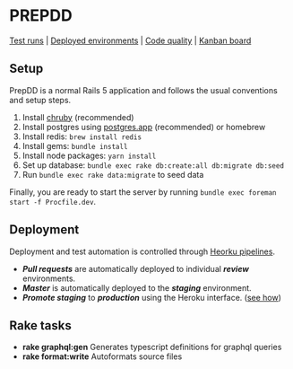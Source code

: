 # PREPDD

[Test runs](https://dashboard.heroku.com/pipelines/e7e67d04-df76-4a64-9cc1-ccf6ac1bb9ef/tests) | [Deployed environments](https://dashboard.heroku.com/pipelines/e7e67d04-df76-4a64-9cc1-ccf6ac1bb9ef) | [Code quality](https://codeclimate.com/repos/5d38ae252d61b945a600020c) | [Kanban board](https://trello.com/b/HFa63Rgb/product)

## Setup

PrepDD is a normal Rails 5 application and follows the usual conventions and setup steps.

1. Install [chruby](https://github.com/postmodern/chruby) (recommended)
2. Install postgres using [postgres.app](https://postgresapp.com/downloads.html) (recommended) or homebrew
3. Install redis: `brew install redis`
4. Install gems: `bundle install`
5. Install node packages: `yarn install`
6. Set up database: `bundle exec rake db:create:all db:migrate db:seed`
7. Run `bundle exec rake data:migrate` to seed data


Finally, you are ready to start the server by running `bundle exec foreman start -f Procfile.dev`.

## Deployment

Deployment and test automation is controlled through [Heorku pipelines](https://devcenter.heroku.com/articles/pipelines).

- **_Pull requests_** are automatically deployed to individual **_review_** environments.
- **_Master_** is automatically deployed to the **_staging_** environment.
- **_Promote staging_** to **_production_** using the Heroku interface. ([see how](https://devcenter.heroku.com/articles/pipelines#promoting))

## Rake tasks

- **rake graphql:gen** Generates typescript definitions for graphql queries
- **rake format:write** Autoformats source files
